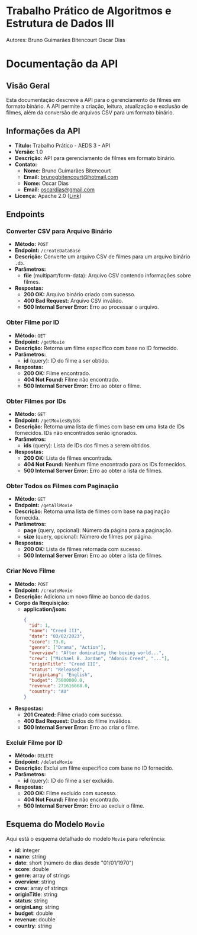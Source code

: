 # Trabalho Prático de Algoritmos e Estrutura de Dados III

Autores: 
    Bruno Guimarães Bitencourt 
    Oscar Dias

# Documentação da API

## Visão Geral

Esta documentação descreve a API para o gerenciamento de filmes em formato binário. A API permite a criação, leitura, atualização e exclusão de filmes, além da conversão de arquivos CSV para um formato binário.

## Informações da API

- **Título:** Trabalho Prático - AEDS 3 - API
- **Versão:** 1.0
- **Descrição:** API para gerenciamento de filmes em formato binário.
- **Contato:**
  - **Nome:** Bruno Guimarães Bitencourt
  - **Email:** brunogbitencourt@hotmail.com
  - **Nome:** Oscar Dias
  - **Email:** oscardias@gmail.com
- **Licença:** Apache 2.0 ([Link](http://springdoc.org))

## Endpoints

### Converter CSV para Arquivo Binário

- **Método:** `POST`
- **Endpoint:** `/createDataBase`
- **Descrição:** Converte um arquivo CSV de filmes para um arquivo binário `.db`.
- **Parâmetros:**
  - **file** (multipart/form-data): Arquivo CSV contendo informações sobre filmes.
- **Respostas:**
  - **200 OK:** Arquivo binário criado com sucesso.
  - **400 Bad Request:** Arquivo CSV inválido.
  - **500 Internal Server Error:** Erro ao processar o arquivo.

### Obter Filme por ID

- **Método:** `GET`
- **Endpoint:** `/getMovie`
- **Descrição:** Retorna um filme específico com base no ID fornecido.
- **Parâmetros:**
  - **id** (query): ID do filme a ser obtido.
- **Respostas:**
  - **200 OK:** Filme encontrado.
  - **404 Not Found:** Filme não encontrado.
  - **500 Internal Server Error:** Erro ao obter o filme.

### Obter Filmes por IDs

- **Método:** `GET`
- **Endpoint:** `/getMoviesByIds`
- **Descrição:** Retorna uma lista de filmes com base em uma lista de IDs fornecidos. IDs não encontrados serão ignorados.
- **Parâmetros:**
  - **ids** (query): Lista de IDs dos filmes a serem obtidos.
- **Respostas:**
  - **200 OK:** Lista de filmes encontrada.
  - **404 Not Found:** Nenhum filme encontrado para os IDs fornecidos.
  - **500 Internal Server Error:** Erro ao obter a lista de filmes.

### Obter Todos os Filmes com Paginação

- **Método:** `GET`
- **Endpoint:** `/getAllMovie`
- **Descrição:** Retorna uma lista de filmes com base na paginação fornecida.
- **Parâmetros:**
  - **page** (query, opcional): Número da página para a paginação.
  - **size** (query, opcional): Número de filmes por página.
- **Respostas:**
  - **200 OK:** Lista de filmes retornada com sucesso.
  - **500 Internal Server Error:** Erro ao obter a lista de filmes.

### Criar Novo Filme

- **Método:** `POST`
- **Endpoint:** `/createMovie`
- **Descrição:** Adiciona um novo filme ao banco de dados.
- **Corpo da Requisição:**
  - **application/json:**
    ```json
    {
      "id": 1,
      "name": "Creed III",
      "date": "03/02/2023",
      "score": 73.0,
      "genre": ["Drama", "Action"],
      "overview": "After dominating the boxing world...",
      "crew": ["Michael B. Jordan", "Adonis Creed", "..."],
      "originTitle": "Creed III",
      "status": "Released",
      "originLang": "English",
      "budget": 75000000.0,
      "revenue": 271616668.0,
      "country": "AU"
    }
    ```
- **Respostas:**
  - **201 Created:** Filme criado com sucesso.
  - **400 Bad Request:** Dados do filme inválidos.
  - **500 Internal Server Error:** Erro ao criar o filme.

### Excluir Filme por ID

- **Método:** `DELETE`
- **Endpoint:** `/deleteMovie`
- **Descrição:** Exclui um filme específico com base no ID fornecido.
- **Parâmetros:**
  - **id** (query): ID do filme a ser excluído.
- **Respostas:**
  - **200 OK:** Filme excluído com sucesso.
  - **404 Not Found:** Filme não encontrado.
  - **500 Internal Server Error:** Erro ao excluir o filme.

## Esquema do Modelo `Movie`

Aqui está o esquema detalhado do modelo `Movie` para referência:

- **id**: integer
- **name**: string
- **date**: short (número de dias desde "01/01/1970")
- **score**: double
- **genre**: array of strings
- **overview**: string
- **crew**: array of strings
- **originTitle**: string
- **status**: string
- **originLang**: string
- **budget**: double
- **revenue**: double
- **country**: string


